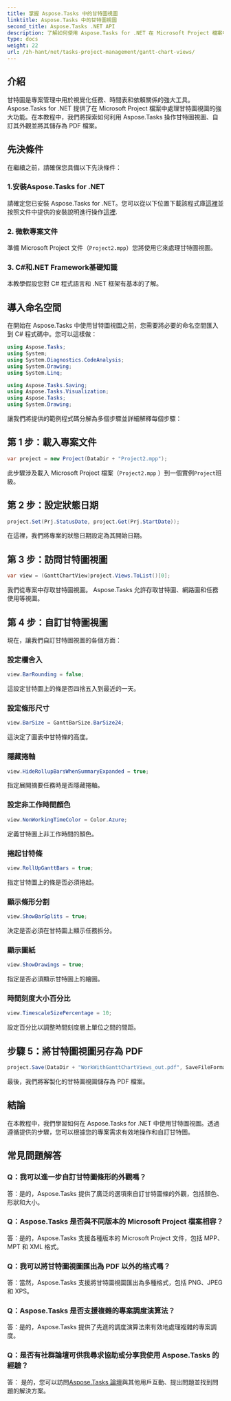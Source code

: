 ```yaml
---
title: 掌握 Aspose.Tasks 中的甘特圖視圖
linktitle: Aspose.Tasks 中的甘特圖視圖
second_title: Aspose.Tasks .NET API
description: 了解如何使用 Aspose.Tasks for .NET 在 Microsoft Project 檔案中自訂甘特圖視圖。高效專案管理的逐步指南。
type: docs
weight: 22
url: /zh-hant/net/tasks-project-management/gantt-chart-views/
---
```

## 介紹
甘特圖是專案管理中用於視覺化任務、時間表和依賴關係的強大工具。 Aspose.Tasks for .NET 提供了在 Microsoft Project 檔案中處理甘特圖視圖的強大功能。在本教程中，我們將探索如何利用 Aspose.Tasks 操作甘特圖視圖、自訂其外觀並將其儲存為 PDF 檔案。
## 先決條件
在繼續之前，請確保您具備以下先決條件：
### 1.安裝Aspose.Tasks for .NET
請確定您已安裝 Aspose.Tasks for .NET。您可以從以下位置下載該程式庫[這裡](https://releases.aspose.com/tasks/net/)並按照文件中提供的安裝說明進行操作[這裡](https://reference.aspose.com/tasks/net/).
### 2. 微軟專案文件
準備 Microsoft Project 文件（`Project2.mpp`）您將使用它來處理甘特圖視圖。
### 3. C#和.NET Framework基礎知識
本教學假設您對 C# 程式語言和 .NET 框架有基本的了解。
## 導入命名空間
在開始在 Aspose.Tasks 中使用甘特圖視圖之前，您需要將必要的命名空間匯入到 C# 程式碼中。您可以這樣做：

```csharp
using Aspose.Tasks;
using System;
using System.Diagnostics.CodeAnalysis;
using System.Drawing;
using System.Linq;

using Aspose.Tasks.Saving;
using Aspose.Tasks.Visualization;
using Aspose.Tasks;
using System.Drawing;
```

讓我們將提供的範例程式碼分解為多個步驟並詳細解釋每個步驟：
## 第 1 步：載入專案文件
```csharp
var project = new Project(DataDir + "Project2.mpp");
```
此步驟涉及載入 Microsoft Project 檔案（`Project2.mpp` ）到一個實例`Project`班級。
## 第 2 步：設定狀態日期
```csharp
project.Set(Prj.StatusDate, project.Get(Prj.StartDate));
```
在這裡，我們將專案的狀態日期設定為其開始日期。
## 第 3 步：訪問甘特圖視圖
```csharp
var view = (GanttChartView)project.Views.ToList()[0];
```
我們從專案中存取甘特圖視圖。 Aspose.Tasks 允許存取甘特圖、網路圖和任務使用等視圖。
## 第 4 步：自訂甘特圖視圖
現在，讓我們自訂甘特圖視圖的各個方面：
### 設定欄舍入
```csharp
view.BarRounding = false;
```
這設定甘特圖上的條是否四捨五入到最近的一天。
### 設定條形尺寸
```csharp
view.BarSize = GanttBarSize.BarSize24;
```
這決定了圖表中甘特條的高度。
### 隱藏捲軸
```csharp
view.HideRollupBarsWhenSummaryExpanded = true;
```
指定展開摘要任務時是否隱藏捲軸。
### 設定非工作時間顏色
```csharp
view.NonWorkingTimeColor = Color.Azure;
```
定義甘特圖上非工作時間的顏色。
### 捲起甘特條
```csharp
view.RollUpGanttBars = true;
```
指定甘特圖上的條是否必須捲起。
### 顯示條形分割
```csharp
view.ShowBarSplits = true;
```
決定是否必須在甘特圖上顯示任務拆分。
### 顯示圖紙
```csharp
view.ShowDrawings = true;
```
指定是否必須顯示甘特圖上的繪圖。
### 時間刻度大小百分比
```csharp
view.TimescaleSizePercentage = 10;
```
設定百分比以調整時間刻度層上單位之間的間距。
## 步驟 5：將甘特圖視圖另存為 PDF
```csharp
project.Save(DataDir + "WorkWithGanttChartViews_out.pdf", SaveFileFormat.Pdf);
```
最後，我們將客製化的甘特圖視圖儲存為 PDF 檔案。
## 結論
在本教程中，我們學習如何在 Aspose.Tasks for .NET 中使用甘特圖視圖。透過遵循提供的步驟，您可以根據您的專案需求有效地操作和自訂甘特圖。
## 常見問題解答
### Q：我可以進一步自訂甘特圖條形的外觀嗎？
答：是的，Aspose.Tasks 提供了廣泛的選項來自訂甘特圖條的外觀，包括顏色、形狀和大小。
### Q：Aspose.Tasks 是否與不同版本的 Microsoft Project 檔案相容？
答：是的，Aspose.Tasks 支援各種版本的 Microsoft Project 文件，包括 MPP、MPT 和 XML 格式。
### Q：我可以將甘特圖視圖匯出為 PDF 以外的格式嗎？
答：當然，Aspose.Tasks 支援將甘特圖視圖匯出為多種格式，包括 PNG、JPEG 和 XPS。
### Q：Aspose.Tasks 是否支援複雜的專案調度演算法？
答：是的，Aspose.Tasks 提供了先進的調度演算法來有效地處理複雜的專案調度。
### Q：是否有社群論壇可供我尋求協助或分享我使用 Aspose.Tasks 的經驗？
答： 是的，您可以訪問[Aspose.Tasks 論壇](https://forum.aspose.com/c/tasks/15)與其他用戶互動、提出問題並找到問題的解決方案。